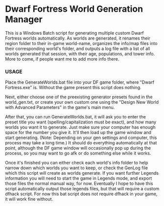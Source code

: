 # Dwarf Fortress World Generation Manager
This is a Windows Batch script for generating multiple custom Dwarf Fortress worlds automatically. As worlds are generated, it renames their region folder to their in-game world-name, organizes the info/map files into their corresponding world's folder, and outputs a log file with a list of all worlds generated that session, with their age, populations, and tower info. More to come, if people want me to add more info there.

### USAGE
Place the GenerateWorlds.bat file into your DF game folder, where "Dwarf Fortress.exe" is. Without the game present this script does nothing.

Next, either choose one of the preexisting generator presets found in the world_gen.txt, or create your own custom one using the "Design New World with Advanced Parameters" in the game's main menu.

After that, you can run GenerateWorlds.bat, it will ask you to enter the preset title you want (spelling/capitalization must be exact), and how many worlds you want it to generate. Just make sure your computer has enough space for the number you give it. It'll then load up the game window and start generating. (Note: Depending on your gen settings and computer, this process may take a long time.)
It should do everything automatically at that point, although the DF game window will occasionally pop up during the process, so you may want to go afk or do something else while it works.

Once it's finished you can either check each world's info folder to help narrow down which worlds you want to keep, or check the GenLog file which this script will create as worlds generate. If you want further Legends information you will need to start the game in Legends mode, and export those files the normal manual way, for now. Eventually I hope to have this script automatically output those legends files, but that will require a custom dfhack script. For now this bat script does not require dfhack in your game, it will work fine without.
